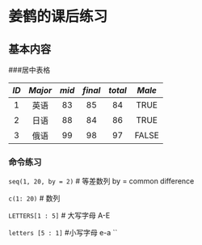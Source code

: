 # 姜鹤的课后练习

## 基本内容

###居中表格

|*ID*|*Major*|*mid*|*final*|*total*|*Male*|
|:---:|:---:|:---:|:---:|:---:|:---:|
|1|英语|83|85|84|TRUE|
|2|日语|88|84|86|TRUE|
|3|俄语|99|98|97|FALSE|

### 命令练习
`seq(1, 20, by = 2)` \# 等差数列 by = common difference

`c(1: 20)` \# 数列

`LETTERS[1 : 5]` \# 大写字母 A-E 

`letters [5 : 1]` \#小写字母 e-a
``
